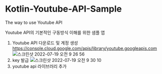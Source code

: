 # Kotlin-Youtube-API-Sample
The way to use Youtube API

Youtube API의 기본적인 구동방식 이해를 위한 샘플 앱

1. Youtube API 다운로드 및 계정 생성
https://console.cloud.google.com/apis/library/youtube.googleapis.com
![스크린샷 2022-07-19 오전 9 26 56](https://user-images.githubusercontent.com/58047320/179638754-2f6a672c-47b4-4fc8-9844-c513b00a8108.png)
2. key 발급
![스크린샷 2022-07-19 오전 9 30 10](https://user-images.githubusercontent.com/58047320/179638997-250a7134-2362-470e-9bed-5e26501628c0.png)
3. youtube api 라이브러리 추가
